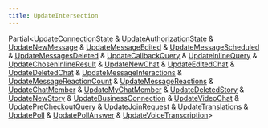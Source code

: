 ```yaml
---
title: UpdateIntersection
---
```


<div class="font-mono whitespace-pre"><span href="/">Partial</span><span class="opacity-50">&lt;</span><a href="/gh/types/updateconnectionstate"  >UpdateConnectionState</a> <span class="opacity-50">&amp;</span> <a href="/gh/types/updateauthorizationstate"  >UpdateAuthorizationState</a> <span class="opacity-50">&amp;</span> <a href="/gh/types/updatenewmessage"  >UpdateNewMessage</a> <span class="opacity-50">&amp;</span> <a href="/gh/types/updatemessageedited"  >UpdateMessageEdited</a> <span class="opacity-50">&amp;</span> <a href="/gh/types/updatemessagescheduled"  >UpdateMessageScheduled</a> <span class="opacity-50">&amp;</span> <a href="/gh/types/updatemessagesdeleted"  >UpdateMessagesDeleted</a> <span class="opacity-50">&amp;</span> <a href="/gh/types/updatecallbackquery"  >UpdateCallbackQuery</a> <span class="opacity-50">&amp;</span> <a href="/gh/types/updateinlinequery"  >UpdateInlineQuery</a> <span class="opacity-50">&amp;</span> <a href="/gh/types/updatechoseninlineresult"  >UpdateChosenInlineResult</a> <span class="opacity-50">&amp;</span> <a href="/gh/types/updatenewchat"  >UpdateNewChat</a> <span class="opacity-50">&amp;</span> <a href="/gh/types/updateeditedchat"  >UpdateEditedChat</a> <span class="opacity-50">&amp;</span> <a href="/gh/types/updatedeletedchat"  >UpdateDeletedChat</a> <span class="opacity-50">&amp;</span> <a href="/gh/types/updatemessageinteractions"  >UpdateMessageInteractions</a> <span class="opacity-50">&amp;</span> <a href="/gh/types/updatemessagereactioncount"  >UpdateMessageReactionCount</a> <span class="opacity-50">&amp;</span> <a href="/gh/types/updatemessagereactions"  >UpdateMessageReactions</a> <span class="opacity-50">&amp;</span> <a href="/gh/types/updatechatmember"  >UpdateChatMember</a> <span class="opacity-50">&amp;</span> <a href="/gh/types/updatemychatmember"  >UpdateMyChatMember</a> <span class="opacity-50">&amp;</span> <a href="/gh/types/updatedeletedstory"  >UpdateDeletedStory</a> <span class="opacity-50">&amp;</span> <a href="/gh/types/updatenewstory"  >UpdateNewStory</a> <span class="opacity-50">&amp;</span> <a href="/gh/types/updatebusinessconnection"  >UpdateBusinessConnection</a> <span class="opacity-50">&amp;</span> <a href="/gh/types/updatevideochat"  >UpdateVideoChat</a> <span class="opacity-50">&amp;</span> <a href="/gh/types/updateprecheckoutquery"  >UpdatePreCheckoutQuery</a> <span class="opacity-50">&amp;</span> <a href="/gh/types/updatejoinrequest"  >UpdateJoinRequest</a> <span class="opacity-50">&amp;</span> <a href="/gh/types/updatetranslations"  >UpdateTranslations</a> <span class="opacity-50">&amp;</span> <a href="/gh/types/updatepoll"  >UpdatePoll</a> <span class="opacity-50">&amp;</span> <a href="/gh/types/updatepollanswer"  >UpdatePollAnswer</a> <span class="opacity-50">&amp;</span> <a href="/gh/types/updatevoicetranscription"  >UpdateVoiceTranscription</a><span class="opacity-50">&gt;</span></div>

